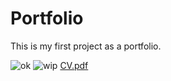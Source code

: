 # Portfolio
This is my  first project as a portfolio.

![ok](https://github.com/Deepak-Narukal/Portfolio/assets/131879561/79b1d1f3-7ab1-4352-a43b-d6479c546380)
![wip](https://github.com/Deepak-Narukal/Portfolio/assets/131879561/af33d45f-486c-4b14-8088-364bc93fdda7)
[CV.pdf](https://github.com/Deepak-Narukal/Portfolio/files/12062526/CV.pdf)
